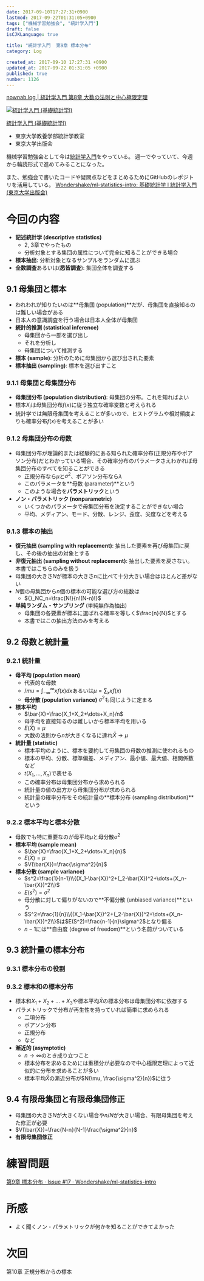 ```yaml
---
date: 2017-09-10T17:27:31+0900
lastmod: 2017-09-22T01:31:05+0900
tags: ["機械学習勉強会", "統計学入門"]
draft: false
isCJKLanguage: true

title: "統計学入門  第9章 標本分布"
category: Log

created_at: 2017-09-10 17:27:31 +0900
updated_at: 2017-09-22 01:31:05 +0900
published: true
number: 1126
---
```


[nownab.log | 統計学入門 第8章 大数の法則と中心極限定理](https://blog.nownabe.com/2017/09/10/1105.html)

<div class="asin">
<div class="asin-image"><a href="https://www.amazon.co.jp/exec/obidos/ASIN/4130420658/nownabe0c-22/" rel="nofollow noopener" target="_blank"><img src="http://images-jp.amazon.com/images/P/4130420658.09._SL160_.jpg" alt="統計学入門 (基礎統計学Ⅰ)" title="統計学入門 (基礎統計学Ⅰ)"></a></div>
<div class="asin-detail">
<p><a href="https://www.amazon.co.jp/exec/obidos/ASIN/4130420658/nownabe0c-22/" rel="nofollow noopener" target="_blank">統計学入門 (基礎統計学Ⅰ)</a></p>
<ul>
<li>東京大学教養学部統計学教室</li>
<li>東京大学出版会</li>
</ul>
</div>

<p></p>
</div>

機械学習勉強会として今は[統計学入門](https://www.amazon.co.jp/exec/obidos/ASIN/4130420658/nownabe0c-22/)をやっている。
週一でやっていて、今週から輪読形式で進めてみることになった。

また、勉強会で書いたコードや疑問点などをまとめるためにGitHubのレポジトリを活用している。
[Wondershake/ml-statistics-intro: 基礎統計学 I 統計学入門 (東京大学出版会)](https://github.com/Wondershake/ml-statistics-intro)

# 今回の内容
* **記述統計学 (descriptive statistics)**
    * 2, 3章でやったもの
    * 分析対象とする集団の属性について完全に知ることができる場合
* **標本抽出**: 分析対象となるサンプルをランダムに選ぶ
* **全数調査**あるいは(**悉皆調査**): 集団全体を調査する

## 9.1 母集団と標本
* われわれが知りたいのは**母集団 (population)**だが、母集団を直接知るのは難しい場合がある
* 日本人の意識調査を行う場合は日本人全体が母集団
* **統計的推測 (statistical inference)**
    * 母集団から一部を選び出し
    * それを分析し
    * 母集団について推測する
* **標本 (sample)**: 分析のために母集団から選び出された要素
* **標本抽出 (sampling)**: 標本を選び出すこと

### 9.1.1 母集団と母集団分布
* **母集団分布 (population distribution)**: 母集団の分布。これを知ればよい
* 標本$X_i$は母集団分布$f(x)$に従う独立な確率変数と考えられる
* 統計学では無限母集団を考えることが多いので、ヒストグラムや相対頻度よりも確率分布$f(x)$を考えることが多い

### 9.1.2 母集団分布の母数
* 母集団分布が理論的または経験的にある知られた確率分布(正規分布やポアソン分布)だとわかっている場合、その確率分布のパラメータさえわかれば母集団分布のすべてを知ることができる
    * 正規分布なら$\mu$と$\sigma^2$、ポアソン分布なら$\lambda$
    * このパラメータを**母数 (parameter)**という
    * このような場合を**パラメトリック**という
* **ノン・パラメトリック (nonparametric)**
    * いくつかのパラメータで母集団分布を決定することができない場合
    * 平均、メディアン、モード、分散、レンジ、歪度、尖度などを考える

### 9.1.3 標本の抽出
* **復元抽出 (sampling with replacement)**: 抽出した要素を再び母集団に戻し、その後の抽出の対象とする
* **非復元抽出 (sampling without replacement)**: 抽出した要素を戻さない。本書ではこちらのみを扱う
* 母集団の大きさ$N$が標本の大きさ$n$に比べて十分大きい場合はほとんど差がない
* $N$個の母集団から$n$個の標本の可能な選び方の総数は
    * ${}_NC_n=\frac{N!}{n!(N-n)!}$
* **単純ランダム・サンプリング** (単純無作為抽出)
    * 母集団の各要素が標本に選ばれる確率を等しく$\frac{n}{N}$とする
    * 本書ではこの抽出方法のみを考える

## 9.2 母数と統計量
### 9.2.1 統計量
* **母平均 (population mean)**
    * 代表的な母数
    * $/mu=\int_{-\infty}^\infty xf(x)dx$あるいは$\mu=\sum_xxf(x)$
    * **母分散 (population variance)** $\sigma^2$も同じように定まる
* **標本平均**
    * $\bar{X}=\frac{X_1+X_2+\dots+X_n}/n$
    * 母平均を直接知るのは難しいから標本平均を用いる
    * $E(\bar{X})=\mu$
    * 大数の法則から$n$が大きくなるに連れ$\bar{X}\rightarrow\mu$
* **統計量 (statistic)**
    * 標本平均のように、標本を要約して母集団の母数の推測に使われるもの
    * 標本の平均、分散、標準偏差、メディアン、最小値、最大値、相関係数など
    * $t(X_1, \dots, X_n)$で表せる
    * この確率分布は母集団分布から求められる
    * 統計量の値の出方から母集団分布が求められる
    * 統計量の確率分布をその統計量の**標本分布 (sampling distribution)**という

### 9.2.2 標本平均と標本分散
* 母数でも特に重要なのが母平均$\mu$と母分散$\sigma^2$
* **標本平均 (sample mean)**
    * $\bar{X}=\frac{X_1+X_2+\dots+X_n}{n}$
    * $E(\bar{X})=\mu$
    * $V(\bar{X})=\frac{\sigma^2}{n}$
* **標本分散 (sample variance)**
    * $s^2=\frac{1}{n-1}\\{(X_1-\bar{X})^2+(_2-\bar{X})^2+\dots+(X_n-\bar{X})^2\\}$
    * $E(s^2)=\sigma^2$
    * 母分散に対して偏りがないので**不偏分散 (unbiased variance)**という
    * $S^2=\frac{1}{n}\\{(X_1-\bar{X})^2+(_2-\bar{X})^2+\dots+(X_n-\bar{X})^2\\}$は$E(S^2)=\frac{n-1}{n}\sigma^2$となり偏る
    * $n-1$には**自由度 (degree of freedom)**という名前がついている

## 9.3 統計量の標本分布
### 9.3.1 標本分布の役割
### 9.3.2 標本和の標本分布
* 標本和$X_1+X_2+\dots+X_3$や標本平均$\bar{X}$の標本分布は母集団分布に依存する
* パラメトリックで分布が再生性を持っていれば簡単に求められる
    * 二項分布
    * ポアソン分布
    * 正規分布
    * など
* **漸近的 (asymptotic)**
    * $n\rightarrow\infty$のとき成り立つこと
    * 標本分布を求めるためには重積分が必要なので中心極限定理によって近似的に分布を求めることが多い
    * 標本平均$\bar{X}$の漸近分布が$N(\mu, \frac{\sigma^2}{n})$に従う

## 9.4 有限母集団と有限母集団修正
* 母集団の大きさ$N$が大きくない場合や$n/N$が大きい場合、有限母集団を考えた修正が必要
* $V(\bar{X})=\frac{N-n}{N-1}\frac{\sigma^2}{n}$
* **有限母集団修正**

# 練習問題
[第9章 標本分布 · Issue #17 · Wondershake/ml-statistics-intro](https://github.com/Wondershake/ml-statistics-intro/issues/17)


# 所感
* よく聞くノン・パラメトリックが何かを知ることができてよかった

# 次回
第10章 正規分布からの標本

```math
```
